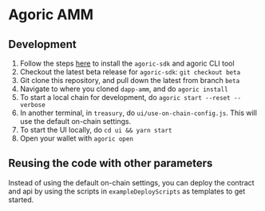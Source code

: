 # Agoric AMM

## Development

1. Follow the steps [here](https://agoric.com/documentation/getting-started/before-using-agoric.html) to install the `agoric-sdk` and agoric CLI tool
2. Checkout the latest beta release for `agoric-sdk`: `git checkout beta`
3. Git clone this repository, and pull down the latest from branch
   `beta`
3. Navigate to where you cloned `dapp-amm`, and do `agoric install`
4. To start a local chain for development, do `agoric start --reset --verbose`
5. In another terminal, in `treasury`, do
   `ui/use-on-chain-config.js`. This will use the default on-chain settings.
6. To start the UI locally, do `cd ui && yarn start`
7. Open your wallet with `agoric open`

## Reusing the code with other parameters

Instead of using the default on-chain settings, you can deploy the
contract and api by using the scripts in `exampleDeployScripts` as
templates to get started.
